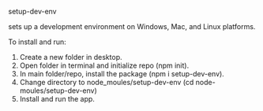 setup-dev-env

sets up a development environment on Windows, Mac, and Linux platforms.

To install and run:
1.  Create a new folder in desktop.
2.  Open folder in terminal and initialize repo (npm init).
3.  In main folder/repo, install the package (npm i setup-dev-env).
4.  Change directory to node_moules/setup-dev-env (cd node-moules/setup-dev-env)
5.  Install and run the app.

